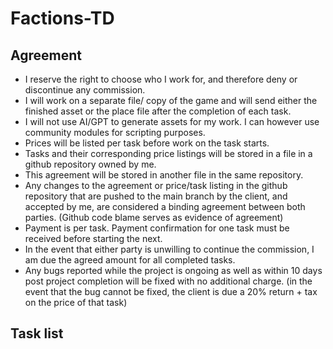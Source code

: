 # Factions-TD

## Agreement
- I reserve the right to choose who I work for, and therefore deny or discontinue any commission.
- I will work on a separate file/ copy of the game and will send either the finished asset or the place file after the completion of each task.
- I will not use AI/GPT to generate assets for my work. I can however use community modules for scripting purposes.
- Prices will be listed per task before work on the task starts.
- Tasks and their corresponding price listings will be stored in a file in a github repository owned by me.
- This agreement will be stored in another file in the same repository.
- Any changes to the agreement or price/task listing in the github repository that are pushed to the main branch by the client, and accepted by me, are considered a binding agreement between both parties. (Github code blame serves as evidence of agreement)
- Payment is per task. Payment confirmation for one task must be received before starting the next.
- In the event that either party is unwilling to continue the commission, I am due the agreed amount for all completed tasks.
- Any bugs reported while the project is ongoing as well as within 10 days post project completion will be fixed with no additional charge. (in the event that the bug cannot be fixed, the client is due a 20% return + tax on the price of that task)

## Task list
